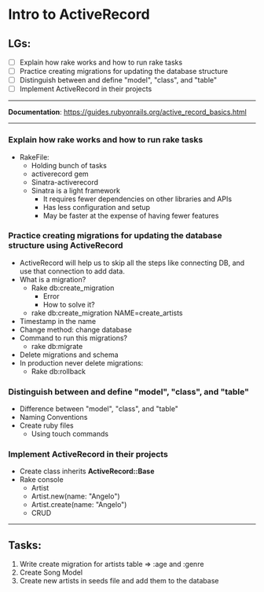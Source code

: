 # Intro to ActiveRecord

## LGs:
- [ ] Explain how rake works and how to run rake tasks
- [ ] Practice creating migrations for updating the database structure
- [ ] Distinguish between and define "model", "class", and "table"
- [ ] Implement ActiveRecord in their projects

---

**Documentation**: https://guides.rubyonrails.org/active_record_basics.html

---
 
### Explain how rake works and how to run rake tasks
* RakeFile:
    * Holding bunch of tasks
    * activerecord gem
    * Sinatra-activerecord
    * Sinatra is a light framework
        * It requires fewer dependencies on other libraries and APIs
        * Has less configuration and setup
        * May be faster at the expense of having fewer features
        
### Practice creating migrations for updating the database structure using ActiveRecord
* ActiveRecord will help us to skip all the steps like connecting DB, and use that connection to add data.
* What is a migration?
    * Rake db:create_migration
        * Error
        * How to solve it?
    * rake db:create_migration NAME=create_artists
* Timestamp in the name
* Change method: change database
* Command to run this migrations?
    * rake db:migrate
* Delete migrations and schema
* In production never delete migrations:
    * Rake db:rollback

### Distinguish between and define "model", "class", and "table"
* Difference between "model", "class", and "table"
* Naming Conventions
* Create ruby files
    * Using touch commands
 
### Implement ActiveRecord in their projects
* Create class inherits **ActiveRecord::Base**
* Rake console
    * Artist
    * Artist.new(name: "Angelo")
    * Artist.create(name: "Angelo")
    * CRUD

---
## Tasks:
1. Write create migration for artists table => :age and :genre
2. Create Song Model
3. Create new artists in seeds file and add them to the database